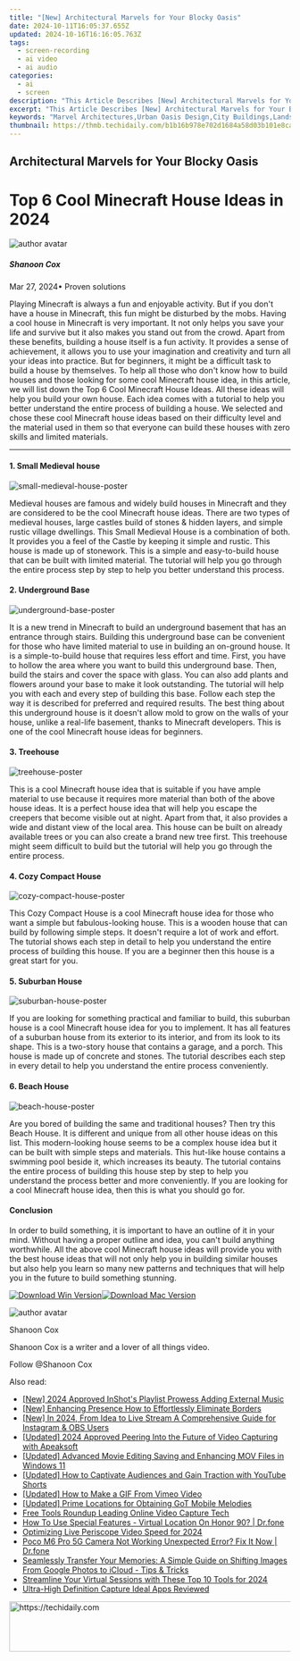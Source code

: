 ```yaml
---
title: "[New] Architectural Marvels for Your Blocky Oasis"
date: 2024-10-11T16:05:37.655Z
updated: 2024-10-16T16:16:05.763Z
tags: 
  - screen-recording
  - ai video
  - ai audio
categories: 
  - ai
  - screen
description: "This Article Describes [New] Architectural Marvels for Your Blocky Oasis"
excerpt: "This Article Describes [New] Architectural Marvels for Your Blocky Oasis"
keywords: "Marvel Architectures,Urban Oasis Design,City Buildings,Landscape Wonders,ArchiBlock Designs,Space Optimization,Modern Oases Planning"
thumbnail: https://thmb.techidaily.com/b1b16b978e702d1684a58d03b101e8cae7dbba962afe3131815c9477f19cbcf4.jpg
---
```


## Architectural Marvels for Your Blocky Oasis

# Top 6 Cool Minecraft House Ideas in 2024

![author avatar](https://images.wondershare.com/filmora/article-images/shannon-cox.jpg)

##### Shanoon Cox

 Mar 27, 2024• Proven solutions

Playing Minecraft is always a fun and enjoyable activity. But if you don't have a house in Minecraft, this fun might be disturbed by the mobs. Having a cool house in Minecraft is very important. It not only helps you save your life and survive but it also makes you stand out from the crowd. Apart from these benefits, building a house itself is a fun activity. It provides a sense of achievement, it allows you to use your imagination and creativity and turn all your ideas into practice. But for beginners, it might be a difficult task to build a house by themselves. To help all those who don't know how to build houses and those looking for some cool Minecraft house idea, in this article, we will list down the Top 6 Cool Minecraft House Ideas. All these ideas will help you build your own house. Each idea comes with a tutorial to help you better understand the entire process of building a house. We selected and chose these cool Minecraft house ideas based on their difficulty level and the material used in them so that everyone can build these houses with zero skills and limited materials.

---

#### 1\. Small Medieval house

![small-medieval-house-poster](https://images.wondershare.com/filmora/article-images/small-medieval-house-poster.jpg)

Medieval houses are famous and widely build houses in Minecraft and they are considered to be the cool Minecraft house ideas. There are two types of medieval houses, large castles build of stones & hidden layers, and simple rustic village dwellings. This Small Medieval House is a combination of both. It provides you a feel of the Castle by keeping it simple and rustic. This house is made up of stonework. This is a simple and easy-to-build house that can be built with limited material. The tutorial will help you go through the entire process step by step to help you better understand this process.

#### 2\. Underground Base

![underground-base-poster](https://images.wondershare.com/filmora/article-images/underground-base-poster.jpg)

It is a new trend in Minecraft to build an underground basement that has an entrance through stairs. Building this underground base can be convenient for those who have limited material to use in building an on-ground house. It is a simple-to-build house that requires less effort and time. First, you have to hollow the area where you want to build this underground base. Then, build the stairs and cover the space with glass. You can also add plants and flowers around your base to make it look outstanding. The tutorial will help you with each and every step of building this base. Follow each step the way it is described for preferred and required results. The best thing about this underground house is it doesn't allow mold to grow on the walls of your house, unlike a real-life basement, thanks to Minecraft developers. This is one of the cool Minecraft house ideas for beginners.

#### 3\. Treehouse

![treehouse-poster](https://images.wondershare.com/filmora/article-images/treehouse-poster.jpg)

This is a cool Minecraft house idea that is suitable if you have ample material to use because it requires more material than both of the above house ideas. It is a perfect house idea that will help you escape the creepers that become visible out at night. Apart from that, it also provides a wide and distant view of the local area. This house can be built on already available trees or you can also create a brand new tree first. This treehouse might seem difficult to build but the tutorial will help you go through the entire process.

#### 4\. Cozy Compact House

![cozy-compact-house-poster](https://images.wondershare.com/filmora/article-images/cozy-compact-house-poster.jpg)

This Cozy Compact House is a cool Minecraft house idea for those who want a simple but fabulous-looking house. This is a wooden house that can build by following simple steps. It doesn't require a lot of work and effort. The tutorial shows each step in detail to help you understand the entire process of building this house. If you are a beginner then this house is a great start for you.

#### 5\. Suburban House

![suburban-house-poster](https://images.wondershare.com/filmora/article-images/suburban-house-poster.jpg)

If you are looking for something practical and familiar to build, this suburban house is a cool Minecraft house idea for you to implement. It has all features of a suburban house from its exterior to its interior, and from its look to its shape. This is a two-story house that contains a garage, and a porch. This house is made up of concrete and stones. The tutorial describes each step in every detail to help you understand the entire process conveniently.

#### 6\. Beach House

![beach-house-poster](https://images.wondershare.com/filmora/article-images/beach-house-poster.jpg)

Are you bored of building the same and traditional houses? Then try this Beach House. It is different and unique from all other house ideas on this list. This modern-looking house seems to be a complex house idea but it can be built with simple steps and materials. This hut-like house contains a swimming pool beside it, which increases its beauty. The tutorial contains the entire process of building this house step by step to help you understand the process better and more conveniently. If you are looking for a cool Minecraft house idea, then this is what you should go for.

#### Conclusion

In order to build something, it is important to have an outline of it in your mind. Without having a proper outline and idea, you can't build anything worthwhile. All the above cool Minecraft house ideas will provide you with the best house ideas that will not only help you in building similar houses but also help you learn so many new patterns and techniques that will help you in the future to build something stunning.

 [![Download Win Version](https://images.wondershare.com/filmora/guide/download-btn-win.jpg)](https://tools.techidaily.com/wondershare/filmora/download/)[![Download Mac Version](https://images.wondershare.com/filmora/guide/download-btn-mac.jpg)](https://tools.techidaily.com/wondershare/filmora/download/)

![author avatar](https://images.wondershare.com/filmora/article-images/shannon-cox.jpg)

Shanoon Cox

Shanoon Cox is a writer and a lover of all things video.

Follow @Shanoon Cox

<ins class="adsbygoogle"
      style="display:block"
      data-ad-client="ca-pub-7571918770474297"
      data-ad-slot="8358498916"
      data-ad-format="auto"
      data-full-width-responsive="true"></ins>

<span class="atpl-alsoreadstyle">Also read:</span>
<div><ul>
<li><a href="https://vp-tips.techidaily.com/new-2024-approved-inshots-playlist-prowess-adding-external-music/"><u>[New] 2024 Approved InShot's Playlist Prowess Adding External Music</u></a></li>
<li><a href="https://screen-sharing-recording.techidaily.com/new-enhancing-presence-how-to-effortlessly-eliminate-borders/"><u>[New] Enhancing Presence How to Effortlessly Eliminate Borders</u></a></li>
<li><a href="https://screen-sharing-recording.techidaily.com/new-in-2024-from-idea-to-live-stream-a-comprehensive-guide-for-instagram-and-obs-users/"><u>[New] In 2024, From Idea to Live Stream A Comprehensive Guide for Instagram & OBS Users</u></a></li>
<li><a href="https://screen-sharing-recording.techidaily.com/updated-2024-approved-peering-into-the-future-of-video-capturing-with-apeaksoft/"><u>[Updated] 2024 Approved Peering Into the Future of Video Capturing with Apeaksoft</u></a></li>
<li><a href="https://screen-sharing-recording.techidaily.com/updated-advanced-movie-editing-saving-and-enhancing-mov-files-in-windows-11/"><u>[Updated] Advanced Movie Editing Saving and Enhancing MOV Files in Windows 11</u></a></li>
<li><a href="https://facebook-record-videos.techidaily.com/updated-how-to-captivate-audiences-and-gain-traction-with-youtube-shorts/"><u>[Updated] How to Captivate Audiences and Gain Traction with YouTube Shorts</u></a></li>
<li><a href="https://vimeo-videos.techidaily.com/updated-how-to-make-a-gif-from-vimeo-video/"><u>[Updated] How to Make a GIF From Vimeo Video</u></a></li>
<li><a href="https://extra-support.techidaily.com/updated-prime-locations-for-obtaining-got-mobile-melodies/"><u>[Updated] Prime Locations for Obtaining GoT Mobile Melodies</u></a></li>
<li><a href="https://screen-sharing-recording.techidaily.com/free-tools-roundup-leading-online-video-capture-tech/"><u>Free Tools Roundup Leading Online Video Capture Tech</u></a></li>
<li><a href="https://change-location.techidaily.com/how-to-use-special-features-virtual-location-on-honor-90-drfone-by-drfone-virtual-android/"><u>How To Use Special Features - Virtual Location On Honor 90? | Dr.fone</u></a></li>
<li><a href="https://extra-approaches.techidaily.com/optimizing-live-periscope-video-speed-for-2024/"><u>Optimizing Live Periscope Video Speed for 2024</u></a></li>
<li><a href="https://fix-guide.techidaily.com/poco-m6-pro-5g-camera-not-working-unexpected-error-fix-it-now-drfone-by-drfone-fix-android-problems-fix-android-problems/"><u>Poco M6 Pro 5G Camera Not Working Unexpected Error? Fix It Now | Dr.fone</u></a></li>
<li><a href="https://tech-haven.techidaily.com/seamlessly-transfer-your-memories-a-simple-guide-on-shifting-images-from-google-photos-to-icloud-tips-and-tricks/"><u>Seamlessly Transfer Your Memories: A Simple Guide on Shifting Images From Google Photos to iCloud - Tips & Tricks</u></a></li>
<li><a href="https://screen-sharing-recording.techidaily.com/streamline-your-virtual-sessions-with-these-top-10-tools-for-2024/"><u>Streamline Your Virtual Sessions with These Top 10 Tools for 2024</u></a></li>
<li><a href="https://screen-sharing-recording.techidaily.com/ultra-high-definition-capture-ideal-apps-reviewed/"><u>Ultra-High Definition Capture Ideal Apps Reviewed</u></a></li>
</ul></div>

<!-- affiliate ads begin -->
<a href="https://appsumo.8odi.net/c/5597632/2151883/7443" target="_top" id="2151883">
  <img src="//a.impactradius-go.com/display-ad/7443-2151883" border="0" alt="https://techidaily.com" width="728" height="90"/>
</a>
<img height="0" width="0" src="https://appsumo.8odi.net/i/5597632/2151883/7443" style="position:absolute;visibility:hidden;" border="0" />
<!-- affiliate ads end -->

